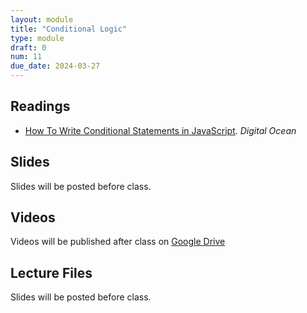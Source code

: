 ```yaml
---
layout: module
title: "Conditional Logic"
type: module
draft: 0
num: 11
due_date: 2024-03-27
---
```


## Readings
* <a href="https://www.digitalocean.com/community/tutorials/how-to-write-conditional-statements-in-javascript" target="_blank">How To Write Conditional Statements in JavaScript</a>. <em>Digital Ocean</em>  

## Slides
Slides will be posted before class.

<!-- * <a href="https://docs.google.com/presentation/d/1mpb9TWnq20jeVIbJajD3VvOy9F4ikZPPZV0hhlUd4H4/edit?usp=sharing" target="_blank">Lecture 17: Conditional Logic</a> -->

## Videos
Videos will be published after class on <a href="https://drive.google.com/drive/folders/1Ym8GBef1YiuwanRfXkqdD55_EpgE7c4E" target="_blank">Google Drive</a>

## Lecture Files
Slides will be posted before class.

<!-- * Lecture 17: <a href="/spring2024/course-files/lectures/lecture17.zip">Sample Files: Conditional Statements</a> (Wednesday, 03/27) -->
